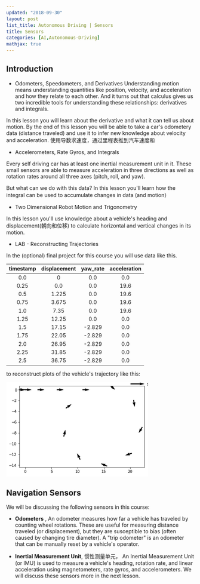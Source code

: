 ```yaml
---
updated: "2018-09-30"
layout: post
list_title: Autonomous Driving | Sensors
title: Sensors
categories: [AI,Autonomous-Driving]
mathjax: true
---
```


## Introduction

- Odometers, Speedometers, and Derivatives
Understanding motion means understanding quantities like position, velocity, and acceleration and how they relate to each other. And it turns out that calculus gives us two incredible tools for understanding these relationships: derivatives and integrals.

In this lesson you will learn about the derivative and what it can tell us about motion. By the end of this lesson you will be able to take a car's odometery data (distance traveled) and use it to infer new knowledge about velocity and acceleration.
使用导数求速度，通过里程表推到汽车速度和

- Accelerometers, Rate Gyros, and Integrals

Every self driving car has at least one inertial measurement unit in it. These small sensors are able to measure acceleration in three directions as well as rotation rates around all three axes (pitch, roll, and yaw).

But what can we do with this data? In this lesson you'll learn how the integral can be used to accumulate changes in data (and motion）

- Two Dimensional Robot Motion and Trigonometry

In this lesson you'll use knowledge about a vehicle's heading and displacement(朝向和位移) to calculate horizontal and vertical changes in its motion.

- LAB - Reconstructing Trajectories

In the (optional) final project for this course you will use data like this.

<table class="index--table--3PMj4 index--table-striped--1V45V">
<thead>
<tr>
<th style="text-align:center">timestamp</th>
<th style="text-align:center">displacement</th>
<th style="text-align:center">yaw_rate</th>
<th style="text-align:center">acceleration</th>
</tr>
</thead>
<tbody>
<tr>
<td style="text-align:center">0.0</td>
<td style="text-align:center">0</td>
<td style="text-align:center">0.0</td>
<td style="text-align:center">0.0</td>
</tr>
<tr>
<td style="text-align:center">0.25</td>
<td style="text-align:center">0.0</td>
<td style="text-align:center">0.0</td>
<td style="text-align:center">19.6</td>
</tr>
<tr>
<td style="text-align:center">0.5</td>
<td style="text-align:center">1.225</td>
<td style="text-align:center">0.0</td>
<td style="text-align:center">19.6</td>
</tr>
<tr>
<td style="text-align:center">0.75</td>
<td style="text-align:center">3.675</td>
<td style="text-align:center">0.0</td>
<td style="text-align:center">19.6</td>
</tr>
<tr>
<td style="text-align:center">1.0</td>
<td style="text-align:center">7.35</td>
<td style="text-align:center">0.0</td>
<td style="text-align:center">19.6</td>
</tr>
<tr>
<td style="text-align:center">1.25</td>
<td style="text-align:center">12.25</td>
<td style="text-align:center">0.0</td>
<td style="text-align:center">0.0</td>
</tr>
<tr>
<td style="text-align:center">1.5</td>
<td style="text-align:center">17.15</td>
<td style="text-align:center">-2.829</td>
<td style="text-align:center">0.0</td>
</tr>
<tr>
<td style="text-align:center">1.75</td>
<td style="text-align:center">22.05</td>
<td style="text-align:center">-2.829</td>
<td style="text-align:center">0.0</td>
</tr>
<tr>
<td style="text-align:center">2.0</td>
<td style="text-align:center">26.95</td>
<td style="text-align:center">-2.829</td>
<td style="text-align:center">0.0</td>
</tr>
<tr>
<td style="text-align:center">2.25</td>
<td style="text-align:center">31.85</td>
<td style="text-align:center">-2.829</td>
<td style="text-align:center">0.0</td>
</tr>
<tr>
<td style="text-align:center">2.5</td>
<td style="text-align:center">36.75</td>
<td style="text-align:center">-2.829</td>
<td style="text-align:center">0.0</td>
</tr>
</tbody>
</table>

to reconstruct plots of the vehicle's trajectory like this:

![](/assets/images/2018/09/example-trajectory.png)

## Navigation Sensors

We will be discussing the following sensors in this course:

- **Odometers** , An odometer measures how far a vehicle has traveled by counting wheel rotations. These are useful for measuring distance traveled (or displacement), but they are susceptible to bias (often caused by changing tire diameter). A "trip odometer" is an odometer that can be manually reset by a vehicle's operator.

- **Inertial Measurement Unit**, 惯性测量单元， An Inertial Measurement Unit (or IMU) is used to measure a vehicle's heading, rotation rate, and linear acceleration using magnetometers, rate gyros, and accelerometers. We will discuss these sensors more in the next lesson.